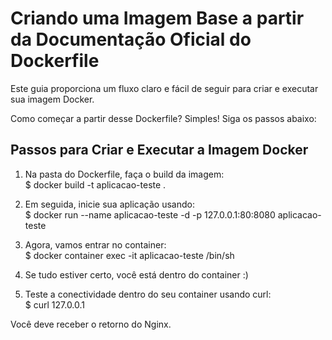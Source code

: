 # Criando uma Imagem Base a partir da Documentação Oficial do Dockerfile
Este guia proporciona um fluxo claro e fácil de seguir para criar e executar sua imagem Docker.

Como começar a partir desse Dockerfile? Simples! Siga os passos abaixo:

## Passos para Criar e Executar a Imagem Docker

1. Na pasta do Dockerfile, faça o build da imagem:  
    $ docker build -t aplicacao-teste .

2. Em seguida, inicie sua aplicação usando:  
    $ docker run --name aplicacao-teste -d -p 127.0.0.1:80:8080 aplicacao-teste

3. Agora, vamos entrar no container:  
    $ docker container exec -it aplicacao-teste /bin/sh

4. Se tudo estiver certo, você está dentro do container :)

5. Teste a conectividade dentro do seu container usando curl:  
    $ curl 127.0.0.1

Você deve receber o retorno do Nginx.